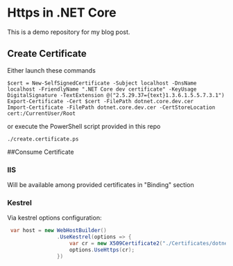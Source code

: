 ﻿# Https in .NET Core

This is a demo repository for my blog post.

## Create Certificate

Either launch these commands
``` 
$cert = New-SelfSignedCertificate -Subject localhost -DnsName localhost -FriendlyName ".NET Core dev certificate" -KeyUsage DigitalSignature -TextExtension @("2.5.29.37={text}1.3.6.1.5.5.7.3.1") 
Export-Certificate -Cert $cert -FilePath dotnet.core.dev.cer
Import-Certificate -FilePath dotnet.core.dev.cer -CertStoreLocation cert:/CurrentUser/Root
```

or execute the PowerShell script provided in this repo

```
./create.certificate.ps
```

##Consume Certificate

### IIS

Will be available among provided certificates in "Binding" section


### Kestrel

Via kestrel options configuration:

```csharp
 var host = new WebHostBuilder()
                .UseKestrel(options => {
                    var cr = new X509Certificate2("./Certificates/dotnet.core.dev.cer");
                    options.UseHttps(cr);
                })
```